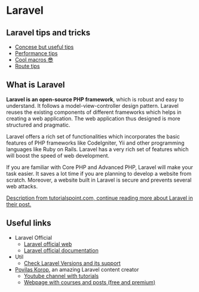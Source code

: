 # Laravel

## Laravel tips and tricks
- [Concese but useful tips](./small-tips.md)
- [Performance tips](./performance-tips.md)
- [Cool macros 😎](./cool-macros.md)
- [Route tips](./route-tips.md)

## What is Laravel
**Laravel is an open-source PHP framework**, which is robust and easy to understand. It follows a model-view-controller design pattern. Laravel reuses the existing components of different frameworks which helps in creating a web application. The web application thus designed is more structured and pragmatic.  

Laravel offers a rich set of functionalities which incorporates the basic features of PHP frameworks like CodeIgniter, Yii and other programming languages like Ruby on Rails. Laravel has a very rich set of features which will boost the speed of web development.

If you are familiar with Core PHP and Advanced PHP, Laravel will make your task easier. It saves a lot time if you are planning to develop a website from scratch. Moreover, a website built in Laravel is secure and prevents several web attacks.  

[Description from tutorialspoint.com, continue reading more about Laravel in their post.](https://www.tutorialspoint.com/laravel/laravel_overview.htm)

## Useful links
- Laravel Official
  - [Laravel official web](https://laravel.com/)
  - [Laravel official documentation](https://laravel.com/docs/master/frontend)
- Util
  - [Check Laravel Versions and its support](https://laravelversions.com/en)
- [Povilas Korop](https://twitter.com/PovilasKorop), an amazing Laravel content creator
  - [Youtube channel with tutorials](https://www.youtube.com/c/LaravelDaily)
  - [Webpage with courses and posts (free and premium)](https://laraveldaily.com/)